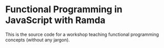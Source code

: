 # Functional Programming in JavaScript with Ramda

This is the source code for a workshop teaching functional programming concepts (without any jargon).
